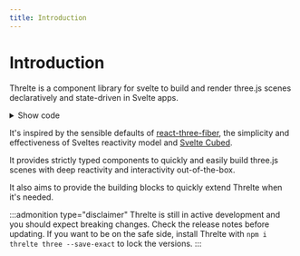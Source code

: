 ```yaml
---
title: Introduction
---
```


<script lang="ts">
import Introduction from '$examples/Introduction.svelte'
import ThrelteWrapper from '$examples/ThrelteWrapper.svelte'
</script>

# Introduction

Threlte is a component library for svelte to build and render three.js scenes declaratively and state-driven in Svelte apps.

<ThrelteWrapper>
  <Introduction />
</ThrelteWrapper>

<details>
  <summary>Show code</summary>

@[code](../../examples/Introduction.svelte)

:::admonition type="info"
In order to be able to make use of context aware hooks like [useThrelte](/docs/hooks/useThrelte), some examples need to be nested in a [`<Canvas>`](/docs/objects/canvas) component.
:::

</details>

It's inspired by the sensible defaults of [react-three-fiber](https://github.com/pmndrs/react-three-fiber), the simplicity and effectiveness of Sveltes reactivity model and [Svelte Cubed](https://github.com/Rich-Harris/svelte-cubed).

It provides strictly typed components to quickly and easily build three.js scenes with deep reactivity and interactivity out-of-the-box.

It also aims to provide the building blocks to quickly extend Threlte when it's needed.

:::admonition type="disclaimer"
Threlte is still in active development and you should expect breaking changes. Check the release notes before updating. If you want to be on the safe side, install Threlte with `npm i threlte three --save-exact` to lock the versions.
:::
